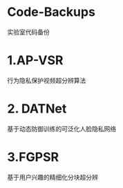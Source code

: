 # Code-Backups
实验室代码备份

# 1.AP-VSR
行为隐私保护视频超分辨算法

# 2. DATNet
基于动态防御训练的可泛化人脸隐私网络

# 3.FGPSR
基于用户兴趣的精细化分块超分辨

